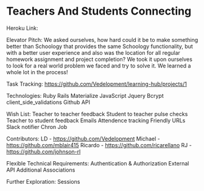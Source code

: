 # Teachers And Students Connecting
Heroku Link:

Elevator Pitch:
We asked ourselves, how hard could it be to make something better than Schoology that provides the same Schoology functionality, but with a better user experience and also was the location for all regular homework assignment and project completion?  We took it upon ourselves to look for a real world problem we faced and try to solve it.  We learned a whole lot in the process!

Task Tracking:
https://github.com/Vedelopment/learning-hub/projects/1

Technologies:
Ruby
Rails
Materialize
JavaScript
Jquery
Bcrypt
client_side_validations
Github API

Wish List:
Teacher to teacher feedback
Student to teacher pulse checks
Teacher to student feedback
Emails
Attendence tracking
Friendly URLs
Slack notifier
Chron Job

Contributors:
LD - https://github.com/Vedelopment
Michael - https://github.com/mblair415
Ricardo - https://github.com/ricarellano
RJ - https://github.com/johnson-rl

Flexible Technical Requirements:
Authentication & Authorization
External API
Additional Associations

Further Exploration:
Sessions
